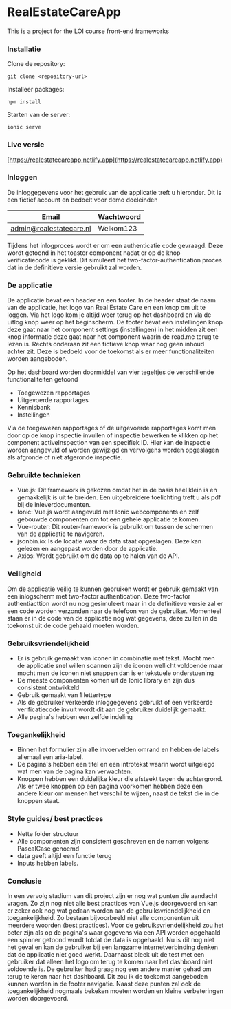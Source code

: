 # RealEstateCareApp
This is a project for the LOI course front-end frameworks

### Installatie
Clone de repository:

    git clone <repository-url>

Installeer packages:

    npm install

Starten van de server:

    ionic serve

### Live versie
[https://realestatecareapp.netlify.app](https://realestatecareapp.netlify.app)

### Inloggen
De inloggegevens voor het gebruik van de applicatie treft u hieronder. Dit is een fictief account en bedoelt voor demo doeleinden

| Email                 | Wachtwoord   |
|-----------------------|--------------|
| admin@realestatecare.nl | Welkom123  |


Tijdens het inlogproces wordt er om een authenticatie code gevraagd. Deze wordt getoond in het toaster component nadat er op de knop verificatiecode is geklikt. Dit simuleert het two-factor-authentication proces dat in de definitieve versie gebruikt zal worden.

### De applicatie
De applicatie bevat een header en een footer. In de header staat de naam van de applicatie, het logo van Real Estate Care en een knop om uit te loggen. Via het logo kom je altijd weer terug op het dashboard en via de uitlog knop weer op het beginscherm. De footer bevat een instellingen knop deze gaat naar het component settings (instellingen) in het midden zit een knop informatie deze gaat naar het component waarin de read.me terug te lezen is. Rechts onderaan zit een fictieve knop waar nog geen inhoud achter zit. Deze is bedoeld voor de toekomst als er meer functionaliteiten worden aangeboden.

Op het dashboard worden doormiddel van vier tegeltjes de verschillende functionaliteiten getoond
- Toegewezen rapportages
- Uitgevoerde rapportages
- Kennisbank
- Instellingen

Via de toegewezen rapportages of de uitgevoerde rapportages komt men door op de knop inspectie invullen of inspectie bewerken te klikken op het component activeInspection van een specifiek ID. Hier kan de inspectie worden aangevuld of worden gewijzigd en vervolgens worden opgeslagen als afgronde of niet afgeronde inspectie. 

### Gebruikte technieken
- Vue.js: Dit framework is gekozen omdat het in de basis heel klein is en gemakkelijk is uit te breiden. Een uitgebreidere toelichting treft u als pdf bij de inleverdocumenten.  
- Ionic: Vue.js wordt aangevuld met Ionic webcomponents en zelf gebouwde componenten om tot een gehele applicatie te komen.   
- Vue-router: Dit router-framework is gebruikt om tussen de schermen van de applicatie te navigeren.
- jsonbin.io: Is de locatie waar de data staat opgeslagen. Deze kan gelezen en aangepast worden door de applicatie.
- Axios: Wordt gebruikt om de data op te halen van de API.

### Veiligheid
Om de applicatie veilig te kunnen gebruiken wordt er gebruik gemaakt van een inlogscherm met two-factor authentication. Deze two-factor authentiacttion wordt nu nog gesimuleert maar in de definitieve versie zal er een code worden verzonden naar de telefoon van de gebruiker. Momenteel staan er in de code van de applicatie nog wat gegevens, deze zullen in de toekomst uit de code gehaald moeten worden. 

### Gebruiksvriendelijkheid
- Er is gebruik gemaakt van iconen in combinatie met tekst. Mocht men de applicatie snel willen scannen zijn de iconen wellicht voldoende maar mocht men de iconen niet snappen dan is er tekstuele onderstuening
- De meeste componenten komen uit de Ionic library en zijn dus consistent ontwikkeld
- Gebruik gemaakt van 1 lettertype 
- Als de gebruiker verkeerde inloggegevens gebruikt of een verkeerde verificatiecode invult wordt dit aan de gebruiker duidelijk gemaakt. 
- Alle pagina's hebben een zelfde indeling
 
### Toegankelijkheid
- Binnen het formulier zijn alle invoervelden omrand en hebben de labels allemaal een aria-label. 
- De pagina's hebben een titel en een introtekst waarin wordt uitgelegd wat men van de pagina kan verwachten.
- Knoppen hebben een duidelijke kleur die afsteekt tegen de achtergrond. Als er twee knoppen op een pagina voorkomen hebben deze een andere kleur om mensen het verschil te wijzen, naast de tekst die in de knoppen staat.

### Style guides/ best practices
- Nette folder structuur
- Alle componenten zijn consistent geschreven en de namen volgens PascalCase genoemd
- data geeft altijd een functie terug
- Inputs hebben labels.

### Conclusie
In een vervolg stadium van dit project zijn er nog wat punten die aandacht vragen. Zo zijn nog niet alle best practices van Vue.js doorgevoerd en kan er zeker ook nog wat gedaan worden aan de gebruiksvriendelijkheid en toegankelijkheid. Zo bestaan bijvoorbeeld niet alle componenten uit meerdere woorden (best practices). Voor de gebruiksvriendelijkheid zou het beter zijn als op de pagina's waar gegevens via een API worden opgehaald een spinner getoond wordt totdat de data is opgehaald. Nu is dit nog niet het geval en kan de gebruiker bij een langzame internetverbinding denken dat de applicatie niet goed werkt. Daarnaast bleek uit de test met een gebruiker dat alleen het logo om terug te komen naar het dashboard niet voldoende is. De gebruiker had graag nog een andere manier gehad om terug te keren naar het dashboard. Dit zou ik de toekomst aangeboden kunnen worden in de footer navigatie. Naast deze punten zal ook de toegankelijkheid nogmaals bekeken moeten worden en kleine verbeteringen worden doorgevoerd.    








